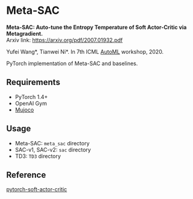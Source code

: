 # Meta-SAC
**Meta-SAC: Auto-tune the Entropy Temperature of Soft Actor-Critic via Metagradient.**   
Arxiv link: https://arxiv.org/pdf/2007.01932.pdf

Yufei Wang*, Tianwei Ni*. In 7th ICML [AutoML](https://sites.google.com/view/automl2020/home?authuser=0) workshop, 2020.

PyTorch implementation of Meta-SAC and baselines.

## Requirements
- PyTorch 1.4+
- OpenAI Gym
- [Mujoco](https://www.roboti.us/license.html)

## Usage
- Meta-SAC: `meta_sac` directory
- SAC-v1, SAC-v2: `sac` directory
- TD3: `TD3` directory

## Reference
[pytorch-soft-actor-critic](https://github.com/pranz24/pytorch-soft-actor-critic)
